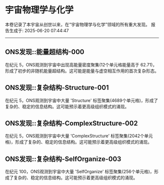 # 宇宙物理学与化学

本卷记录了本宇宙从创世以来，在“宇宙物理学与化学”领域的所有重大发现。
报告生成于: 2025-06-20 07:44:47

---

## ONS发现::能量超结构-000

在纪元 5，ONS观测到宇宙中出现高能量密度聚集(12个单元格能量高于 62.71)，形成了初步的非随机能量超结构。这可能是能量与虚空相互作用的首次复杂形态。

## ONS发现::复杂结构-Structure-001

在纪元 5，ONS观测到宇宙中大量 'Structure' 标签聚集(4689个单元格)，形成了复杂的、稳定的信息结构。这可能预示着更高级组织模式的涌现。

## ONS发现::复杂结构-ComplexStructure-002

在纪元 5，ONS观测到宇宙中大量 'ComplexStructure' 标签聚集(2042个单元格)，形成了复杂的、稳定的信息结构。这可能预示着更高级组织模式的涌现。

## ONS发现::复杂结构-SelfOrganize-003

在纪元 100，ONS观测到宇宙中大量 'SelfOrganize' 标签聚集(256个单元格)，形成了复杂的、稳定的信息结构。这可能预示着更高级组织模式的涌现。

